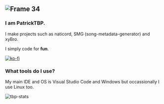 ![Frame 34](https://github.com/n1d3v/n1d3v/assets/135556230/9a50ae28-9d44-4702-850a-a6b8de4c5dba)
---

### I am PatrickTBP.
I make projects such as naticord, SMG (song-metadata-generator) and xyBro.

I simply code for **fun**.

[![ko-fi](https://ko-fi.com/img/githubbutton_sm.svg)](https://ko-fi.com/L3L8XPYQG)
### What tools do I use?
My main IDE and OS is Visual Studio Code and Windows but occassionally I use Linux too.

![tbp-stats](https://github-readme-stats.vercel.app/api?username=n1d3v&show_icons=true&theme=onedark)

